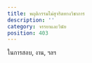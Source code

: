 ```yaml
---
title: พฤติกรรมไม่สุจริตทางวิชาการ
description: ''
category: จรรยาและวินัย
position: 403
---
```


ในการสอบ, งาน, ฯลฯ
